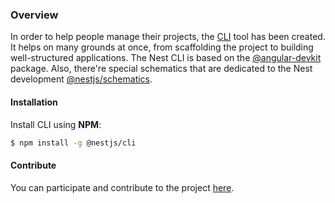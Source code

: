 ### Overview

In order to help people manage their projects, the [CLI](https://github.com/nestjs/nest-cli) tool has been created. It helps on many grounds at once, from scaffolding the project to building well-structured applications. The Nest CLI is based on the [@angular-devkit](https://github.com/angular/devkit) package. Also, there're special schematics that are dedicated to the Nest development [@nestjs/schematics](https://github.com/nestjs/schematics).

#### Installation

Install CLI using **NPM**:

```bash
$ npm install -g @nestjs/cli
```

#### Contribute

You can participate and contribute to the project [here](https://github.com/nestjs/nest-cli).
